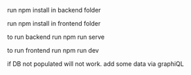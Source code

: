 run npm install in backend folder

run npm install in frontend folder

to run backend run npm run serve

to run frontend run npm run dev

if DB not populated will not work. add some data via graphiQL
